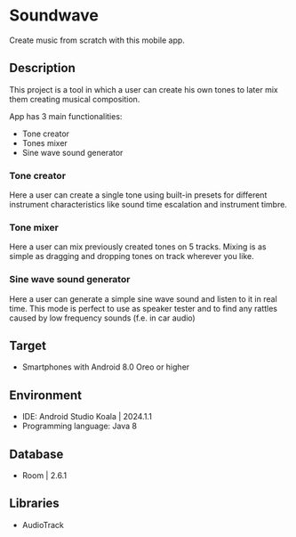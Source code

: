 # Soundwave

Create music from scratch with this mobile app. 

## Description
This project is a tool in which a user can create his own tones to later mix them creating musical composition.

App has 3 main functionalities:
- Tone creator
- Tones mixer
- Sine wave sound generator

### Tone creator
Here a user can create a single tone using built-in presets for different instrument characteristics like sound time escalation and instrument timbre.

### Tone mixer
Here a user can mix previously created tones on 5 tracks. Mixing is as simple as dragging and dropping tones on track wherever you like.

### Sine wave sound generator
Here a user can generate a simple sine wave sound and listen to it in real time. This mode is perfect to use as speaker tester and to find any rattles caused by low frequency sounds (f.e. in car audio)

## Target
- Smartphones with Android 8.0 Oreo or higher

## Environment
- IDE: Android Studio Koala | 2024.1.1
- Programming language: Java 8

## Database
- Room | 2.6.1

## Libraries
- AudioTrack